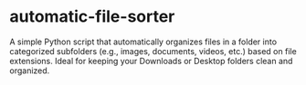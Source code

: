 # automatic-file-sorter
A simple Python script that automatically organizes files in a folder into categorized subfolders (e.g., images, documents, videos, etc.) based on file extensions. Ideal for keeping your Downloads or Desktop folders clean and organized.
